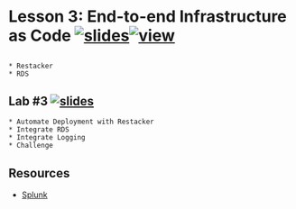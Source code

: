 # Lesson 3: End-to-end Infrastructure as Code [![slides](../_images/slides-clean.png)](slides/june-DSO-bootcamp-week-five-lesson-three.pdf)[![view](../_images/view-clean.png)](https://speakerdeck.com/devsecops/devsecops-bootcamp-week-5-lesson-3)

##  

```
* Restacker
* RDS
```

## Lab #3 [![slides](../_images/lab-clean.png)](labs/LAB-3.md)

```
* Automate Deployment with Restacker
* Integrate RDS
* Integrate Logging
* Challenge
```

## Resources
* [Splunk](http://splunk.com)
